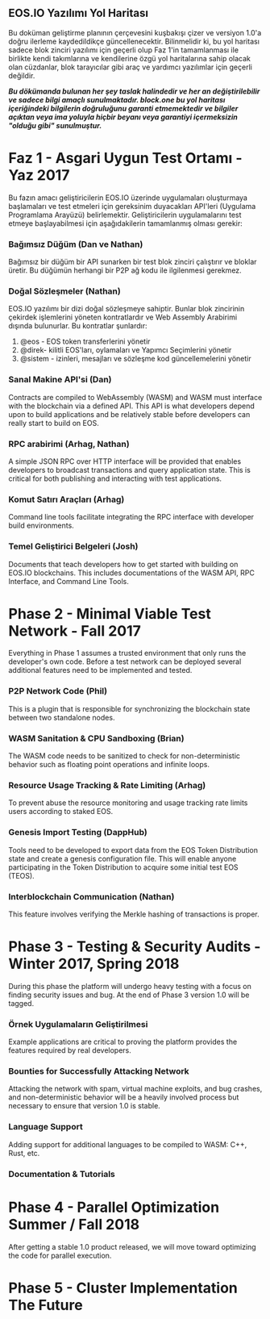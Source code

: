 ## EOS.IO Yazılımı Yol Haritası

Bu doküman geliştirme planının çerçevesini kuşbakışı çizer ve versiyon 1.0'a doğru ilerleme kaydedildikçe güncellenecektir. Bilinmelidir ki, bu yol haritası sadece blok zinciri yazılımı için geçerli olup Faz 1'in tamamlanması ile birlikte kendi takımlarına ve kendilerine özgü yol haritalarına sahip olacak olan cüzdanlar, blok tarayıcılar gibi araç ve yardımcı yazılımlar için geçerli değildir.

***Bu dökümanda bulunan her şey taslak halindedir ve her an değiştirilebilir ve sadece bilgi amaçlı sunulmaktadır. block.one bu yol haritası içeriğindeki bilgilerin doğruluğunu garanti etmemektedir ve bilgiler açıktan veya ima yoluyla hiçbir beyanı veya garantiyi içermeksizin "olduğu gibi" sunulmuştur.***

# Faz 1 - Asgari Uygun Test Ortamı - Yaz 2017

Bu fazın amacı geliştiricilerin EOS.IO üzerinde uygulamaları oluşturmaya başlamaları ve test etmeleri için gereksinim duyacakları API'leri (Uygulama Programlama Arayüzü) belirlemektir. Geliştiricilerin uygulamalarını test etmeye başlayabilmesi için aşağıdakilerin tamamlanmış olması gerekir:

### Bağımsız Düğüm (Dan ve Nathan)

Bağımsız bir düğüm bir API sunarken bir test blok zinciri çalıştırır ve bloklar üretir. Bu düğümün herhangi bir P2P ağ kodu ile ilgilenmesi gerekmez.

### Doğal Sözleşmeler (Nathan)

EOS.IO yazılımı bir dizi doğal sözleşmeye sahiptir. Bunlar blok zincirinin çekirdek işlemlerini yöneten kontratlardır ve Web Assembly Arabirimi dışında bulunurlar. Bu kontratlar şunlardır:

1. @eos - EOS token transferlerini yönetir
2. @direk- kilitli EOS'ları, oylamaları ve Yapımcı Seçimlerini yönetir
3. @sistem - izinleri, mesajları ve sözleşme kod güncellemelerini yönetir

### Sanal Makine API'si (Dan)

Contracts are compiled to WebAssembly (WASM) and WASM must interface with the blockchain via a defined API. This API is what developers depend upon to build applications and be relatively stable before developers can really start to build on EOS.

### RPC arabirimi (Arhag, Nathan)

A simple JSON RPC over HTTP interface will be provided that enables developers to broadcast transactions and query application state. This is critical for both publishing and interacting with test applications.

### Komut Satırı Araçları (Arhag)

Command line tools facilitate integrating the RPC interface with developer build environments.

### Temel Geliştirici Belgeleri (Josh)

Documents that teach developers how to get started with building on EOS.IO blockchains. This includes documentations of the WASM API, RPC Interface, and Command Line Tools.

# Phase 2 - Minimal Viable Test Network - Fall 2017

Everything in Phase 1 assumes a trusted environment that only runs the developer's own code. Before a test network can be deployed several additional features need to be implemented and tested.

### P2P Network Code (Phil)

This is a plugin that is responsible for synchronizing the blockchain state between two standalone nodes.

### WASM Sanitation & CPU Sandboxing (Brian)

The WASM code needs to be sanitized to check for non-deterministic behavior such as floating point operations and infinite loops.

### Resource Usage Tracking & Rate Limiting (Arhag)

To prevent abuse the resource monitoring and usage tracking rate limits users according to staked EOS.

### Genesis Import Testing (DappHub)

Tools need to be developed to export data from the EOS Token Distribution state and create a genesis configuration file. This will enable anyone participating in the Token Distribution to acquire some initial test EOS (TEOS).

### Interblockchain Communication (Nathan)

This feature involves verifying the Merkle hashing of transactions is proper.

# Phase 3 - Testing & Security Audits - Winter 2017, Spring 2018

During this phase the platform will undergo heavy testing with a focus on finding security issues and bug. At the end of Phase 3 version 1.0 will be tagged.

### Örnek Uygulamaların Geliştirilmesi

Example applications are critical to proving the platform provides the features required by real developers.

### Bounties for Successfully Attacking Network

Attacking the network with spam, virtual machine exploits, and bug crashes, and non-deterministic behavior will be a heavily involved process but necessary to ensure that version 1.0 is stable.

### Language Support

Adding support for additional languages to be compiled to WASM: C++, Rust, etc.

### Documentation & Tutorials

# Phase 4 - Parallel Optimization Summer / Fall 2018

After getting a stable 1.0 product released, we will move toward optimizing the code for parallel execution.

# Phase 5 - Cluster Implementation The Future